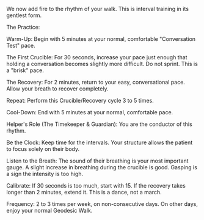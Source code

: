 We now add fire to the rhythm of your walk. This is interval training in its gentlest form.

The Practice:

Warm-Up: Begin with 5 minutes at your normal, comfortable "Conversation Test" pace.

The First Crucible: For 30 seconds, increase your pace just enough that holding a conversation becomes slightly more difficult. Do not sprint. This is a "brisk" pace.

The Recovery: For 2 minutes, return to your easy, conversational pace. Allow your breath to recover completely.

Repeat: Perform this Crucible/Recovery cycle 3 to 5 times.

Cool-Down: End with 5 minutes at your normal, comfortable pace.

Helper's Role (The Timekeeper & Guardian): You are the conductor of this rhythm.

Be the Clock: Keep time for the intervals. Your structure allows the patient to focus solely on their body.

Listen to the Breath: The sound of their breathing is your most important gauge. A slight increase in breathing during the crucible is good. Gasping is a sign the intensity is too high.

Calibrate: If 30 seconds is too much, start with 15. If the recovery takes longer than 2 minutes, extend it. This is a dance, not a march.

Frequency: 2 to 3 times per week, on non-consecutive days. On other days, enjoy your normal Geodesic Walk.